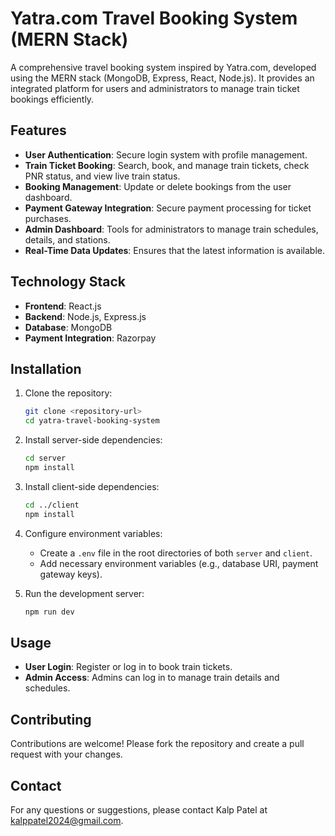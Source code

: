 # Yatra.com Travel Booking System (MERN Stack)

A comprehensive travel booking system inspired by Yatra.com, developed using the MERN stack (MongoDB, Express, React, Node.js). It provides an integrated platform for users and administrators to manage train ticket bookings efficiently.

## Features

- **User Authentication**: Secure login system with profile management.
- **Train Ticket Booking**: Search, book, and manage train tickets, check PNR status, and view live train status.
- **Booking Management**: Update or delete bookings from the user dashboard.
- **Payment Gateway Integration**: Secure payment processing for ticket purchases.
- **Admin Dashboard**: Tools for administrators to manage train schedules, details, and stations.
- **Real-Time Data Updates**: Ensures that the latest information is available.

## Technology Stack

- **Frontend**: React.js
- **Backend**: Node.js, Express.js
- **Database**: MongoDB
- **Payment Integration**: Razorpay

## Installation

1. Clone the repository:
    ```bash
    git clone <repository-url>
    cd yatra-travel-booking-system
    ```

2. Install server-side dependencies:
    ```bash
    cd server
    npm install
    ```

3. Install client-side dependencies:
    ```bash
    cd ../client
    npm install
    ```

4. Configure environment variables:
   - Create a `.env` file in the root directories of both `server` and `client`.
   - Add necessary environment variables (e.g., database URI, payment gateway keys).

5. Run the development server:
    ```bash
    npm run dev
    ```

## Usage

- **User Login**: Register or log in to book train tickets.
- **Admin Access**: Admins can log in to manage train details and schedules.

## Contributing

Contributions are welcome! Please fork the repository and create a pull request with your changes.

<!-- ## License

This project is licensed under the MIT License. -->

## Contact

For any questions or suggestions, please contact Kalp Patel at kalppatel2024@gmail.com.
